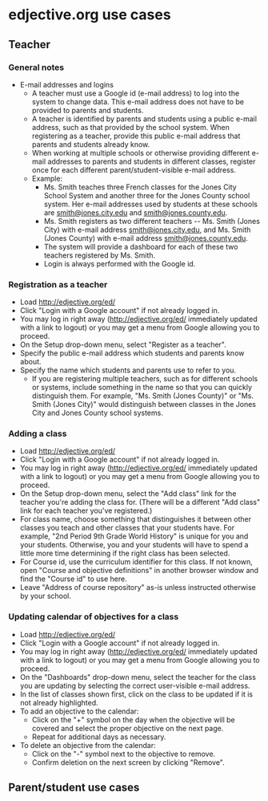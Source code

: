 # edjective.org use cases

## Teacher

### General notes

* E-mail addresses and logins
  * A teacher must use a Google id (e-mail address) to log into the system to change data.  This e-mail address does not have to be provided to parents and students.
  * A teacher is identified by parents and students using a public e-mail address, such as that provided by the school system.  When registering as a teacher, provide this public e-mail address that parents and students already know.
  * When working at multiple schools or otherwise providing different e-mail addresses to parents and students in different classes, register once
for each different parent/student-visible e-mail address.
  * Example:
    * Ms. Smith teaches three French classes for the Jones City School System and another three for the Jones County school system.  Her e-mail
addresses used by students at these schools are smith@jones.city.edu and smith@jones.county.edu.
    * Ms. Smith registers as two different teachers -- Ms. Smith (Jones City) with e-mail address smith@jones.city.edu, and Ms. Smith (Jones County) with
e-mail address smith@jones.county.edu.
    * The system will provide a dashboard for each of these two teachers registered by Ms. Smith.
    * Login is always performed with the Google id.

### Registration as a teacher

* Load http://edjective.org/ed/
* Click "Login with a Google account" if not already logged in.
* You may log in right away (http://edjective.org/ed/ immediately updated with a link to logout) or you may get a menu from Google allowing you to proceed.
* On the Setup drop-down menu, select "Register as a teacher".
* Specify the public e-mail address which students and parents know about.
* Specify the name which students and parents use to refer to you.
  * If you are registering multiple teachers, such as for different schools or systems, include something in the name so that you can quickly distinguish them.  For example, "Ms. Smith (Jones County)"
or "Ms. Smith (Jones City)" would distinguish between classes in the Jones City and Jones County school systems.

### Adding a class

* Load http://edjective.org/ed/
* Click "Login with a Google account" if not already logged in.
* You may log in right away (http://edjective.org/ed/ immediately updated with a link to logout) or you may get a menu from Google allowing you to proceed.
* On the Setup drop-down menu, select the "Add class" link for the teacher you're adding the class for.  (There will be a different "Add class" link for each teacher you've registered.)
* For class name, choose something that distinguishes it between other classes you teach and other classes that your students have.  For example, "2nd Period 9th Grade World History" is unique for you and your students.  Otherwise, you and your students will have to spend a little more time determining if the right class has been selected.
* For Course id, use the curriculum identifier for this class.  If not known, open "Course and objective definitions" in another browser window and find the "Course id" to use here.
* Leave "Address of course repository" as-is unless instructed otherwise by your school.

### Updating calendar of objectives for a class

* Load http://edjective.org/ed/
* Click "Login with a Google account" if not already logged in.
* You may log in right away (http://edjective.org/ed/ immediately updated with a link to logout) or you may get a menu from Google allowing you to proceed.
* On the "Dashboards" drop-down menu, select the teacher for the class you are updating by selecting the correct user-visible e-mail address.
* In the list of classes shown first, click on the class to be updated if it is not already highlighted.
* To add an objective to the calendar:
  * Click on the "+" symbol on the day when the objective will be covered and select the proper objective on the next page.
  * Repeat for additional days as necessary.
* To delete an objective from the calendar:
  * Click on the "-" symbol next to the objective to remove.
  * Confirm deletion on the next screen by clicking "Remove".

## Parent/student use cases
